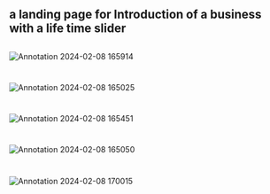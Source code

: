 ## a landing page for Introduction of a business with a life time slider
##
![Annotation 2024-02-08 165914](https://github.com/mehran-rezaei/landing-page-with-life-time-slider/assets/110059221/e6494c5f-b5fa-4c8b-9c2d-e0a378006304)
#
![Annotation 2024-02-08 165025](https://github.com/mehran-rezaei/landing-page-with-life-time-slider/assets/110059221/e5e53ee3-dc5b-4863-8cb3-2fc509518c6e)
#
![Annotation 2024-02-08 165451](https://github.com/mehran-rezaei/landing-page-with-life-time-slider/assets/110059221/a8b13695-5a95-4d3d-8b8c-4e8fee1f3115)
#
![Annotation 2024-02-08 165050](https://github.com/mehran-rezaei/landing-page-with-life-time-slider/assets/110059221/6b0e5727-6004-4246-b0f3-16cf9867afa0)
#
![Annotation 2024-02-08 170015](https://github.com/mehran-rezaei/landing-page-with-life-time-slider/assets/110059221/81cca532-e438-4b90-a13a-dcfd2c19e1eb)
